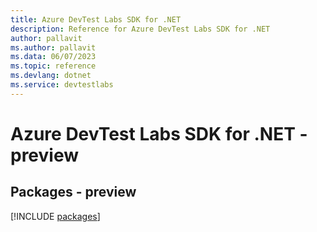 ```yaml
---
title: Azure DevTest Labs SDK for .NET
description: Reference for Azure DevTest Labs SDK for .NET
author: pallavit
ms.author: pallavit
ms.data: 06/07/2023
ms.topic: reference
ms.devlang: dotnet
ms.service: devtestlabs
---
```

# Azure DevTest Labs SDK for .NET - preview
## Packages - preview
[!INCLUDE [packages](devtest-labs-index.md)]